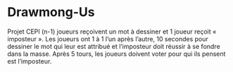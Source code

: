 # Drawmong-Us
Projet CEPI
(n-1) joueurs reçoivent un mot à dessiner et 1 joueur reçoit « imposteur ». Les joueurs ont 1 à 1 l’un après l’autre, 10 secondes pour dessiner le mot qui leur est attribué et l’imposteur doit réussir à se fondre dans la masse. Après 5 tours, les joueurs doivent voter pour qui ils pensent est l’imposteur. 
